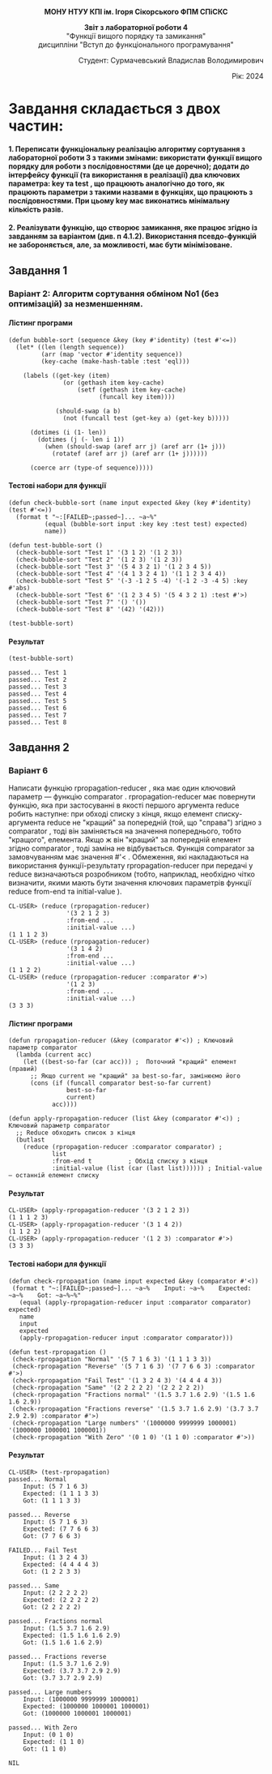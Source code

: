 <p align="center"><b>МОНУ НТУУ КПІ ім. Ігоря Сікорського ФПМ СПіСКС</b></p>
<p align="center">
<b>Звіт з лабораторної роботи 4</b><br/>
"Функції вищого порядку та замикання"<br/>
дисципліни "Вступ до функціонального програмування"
</p>
<p align="right">Студент: Сурмачевський Владислав Володимирович<p>
<p align="right">Рік: 2024<p>
  
# Завдання складається з двох частин:
#### 1. Переписати функціональну реалізацію алгоритму сортування з лабораторної роботи 3 з такими змінами: використати функції вищого порядку для роботи з послідовностями (де це доречно); додати до інтерфейсу функції (та використання в реалізації) два ключових параметра: key та test , що працюють аналогічно до того, як працюють параметри з такими назвами в функціях, що працюють з послідовностями. При цьому key має виконатись мінімальну кількість разів.
#### 2. Реалізувати функцію, що створює замикання, яке працює згідно із завданням за варіантом (див. п 4.1.2). Використання псевдо-функцій не забороняється, але, за можливості, має бути мінімізоване.

## Завдання 1
### Варіант 2: Алгоритм сортування обміном No1 (без оптимізацій) за незменшенням.
  
#### Лістинг програми

    (defun bubble-sort (sequence &key (key #'identity) (test #'<=))
      (let* ((len (length sequence))
             (arr (map 'vector #'identity sequence))
             (key-cache (make-hash-table :test 'eql)))
        
        (labels ((get-key (item)
                   (or (gethash item key-cache)
                       (setf (gethash item key-cache)
                             (funcall key item))))
                 
                 (should-swap (a b)
                   (not (funcall test (get-key a) (get-key b)))))
          
          (dotimes (i (1- len))
            (dotimes (j (- len i 1))
              (when (should-swap (aref arr j) (aref arr (1+ j)))
                (rotatef (aref arr j) (aref arr (1+ j))))))
          
          (coerce arr (type-of sequence)))))

#### Тестові набори для функції

    (defun check-bubble-sort (name input expected &key (key #'identity) (test #'<=))
      (format t "~:[FAILED~;passed~]... ~a~%"
              (equal (bubble-sort input :key key :test test) expected)
              name))
    
    (defun test-bubble-sort ()
      (check-bubble-sort "Test 1" '(3 1 2) '(1 2 3))
      (check-bubble-sort "Test 2" '(1 2 3) '(1 2 3))
      (check-bubble-sort "Test 3" '(5 4 3 2 1) '(1 2 3 4 5))
      (check-bubble-sort "Test 4" '(4 1 3 2 4 1) '(1 1 2 3 4 4))
      (check-bubble-sort "Test 5" '(-3 -1 2 5 -4) '(-1 2 -3 -4 5) :key #'abs)
      (check-bubble-sort "Test 6" '(1 2 3 4 5) '(5 4 3 2 1) :test #'>)
      (check-bubble-sort "Test 7" '() '())
      (check-bubble-sort "Test 8" '(42) '(42)))

    (test-bubble-sort)


#### Результат

    (test-bubble-sort)
    
    passed... Test 1
    passed... Test 2
    passed... Test 3
    passed... Test 4
    passed... Test 5
    passed... Test 6
    passed... Test 7
    passed... Test 8

## Завдання 2
### Варіант 6
Написати функцію rpropagation-reducer , яка має один ключовий параметр — функцію
comparator . rpropagation-reducer має повернути функцію, яка при застосуванні в
якості першого аргумента reduce робить наступне: при обході списку з кінця, якщо
елемент списку-аргумента reduce не "кращий" за попередній (той, що "справа") згідно з
comparator , тоді він заміняється на значення попереднього, тобто "кращого", елемента.
Якщо ж він "кращий" за попередній елемент згідно comparator , тоді заміна не
відбувається. Функція comparator за замовчуванням має значення #'< . Обмеження,
які накладаються на використання функції-результату rpropagation-reducer при
передачі у reduce визначаються розробником (тобто, наприклад, необхідно чітко
визначити, якими мають бути значення ключових параметрів функції reduce from-end
та initial-value ).

    CL-USER> (reduce (rpropagation-reducer)
                    '(3 2 1 2 3)
                    :from-end ...
                    :initial-value ...)
    (1 1 1 2 3)
    CL-USER> (reduce (rpropagation-reducer)
                    '(3 1 4 2)
                    :from-end ...
                    :initial-value ...)
    (1 1 2 2)
    CL-USER> (reduce (rpropagation-reducer :comparator #'>)
                    '(1 2 3)
                    :from-end ...
                    :initial-value ...)
    (3 3 3)
#### Лістинг програми
    (defun rpropagation-reducer (&key (comparator #'<)) ; Ключовий параметр comparator
      (lambda (current acc)
        (let ((best-so-far (car acc))) ;  Поточний "кращий" елемент (правий)
          ;; Якщо current не "кращий" за best-so-far, замінюємо його
          (cons (if (funcall comparator best-so-far current)
                    best-so-far  
                    current)    
                acc))))          
    
    (defun apply-rpropagation-reducer (list &key (comparator #'<)) ; Ключовий параметр comparator
      ;; Reduce обходить список з кінця
      (butlast                       
        (reduce (rpropagation-reducer :comparator comparator) ; 
                list
                :from-end t          ; Обхід списку з кінця
                :initial-value (list (car (last list)))))) ; Initial-value — останній елемент списку
#### Результат
    CL-USER> (apply-rpropagation-reducer '(3 2 1 2 3))
    (1 1 1 2 3)
    CL-USER> (apply-rpropagation-reducer '(3 1 4 2)) 
    (1 1 2 2)
    CL-USER> (apply-rpropagation-reducer '(1 2 3) :comparator #'>)
    (3 3 3)
#### Тестові набори для функції
    (defun check-rpropagation (name input expected &key (comparator #'<))
     (format t "~:[FAILED~;passed~]... ~a~%    Input: ~a~%    Expected: ~a~%    Got: ~a~%~%" 
       (equal (apply-rpropagation-reducer input :comparator comparator) expected)
       name
       input 
       expected
       (apply-rpropagation-reducer input :comparator comparator)))
    
    (defun test-rpropagation ()
     (check-rpropagation "Normal" '(5 7 1 6 3) '(1 1 1 3 3))
     (check-rpropagation "Reverse" '(5 7 1 6 3) '(7 7 6 6 3) :comparator #'>)
     (check-rpropagation "Fail Test" '(1 3 2 4 3) '(4 4 4 4 3))
     (check-rpropagation "Same" '(2 2 2 2 2) '(2 2 2 2 2)) 
     (check-rpropagation "Fractions normal" '(1.5 3.7 1.6 2.9) '(1.5 1.6 1.6 2.9))
     (check-rpropagation "Fractions reverse" '(1.5 3.7 1.6 2.9) '(3.7 3.7 2.9 2.9) :comparator #'>)
     (check-rpropagation "Large numbers" '(1000000 9999999 1000001) '(1000000 1000001 1000001))
     (check-rpropagation "With Zero" '(0 1 0) '(1 1 0) :comparator #'>))
#### Результат
    CL-USER> (test-rpropagation)
    passed... Normal
        Input: (5 7 1 6 3)
        Expected: (1 1 1 3 3)
        Got: (1 1 1 3 3)
    
    passed... Reverse
        Input: (5 7 1 6 3)
        Expected: (7 7 6 6 3)
        Got: (7 7 6 6 3)
    
    FAILED... Fail Test
        Input: (1 3 2 4 3)
        Expected: (4 4 4 4 3)
        Got: (1 2 2 3 3)
    
    passed... Same
        Input: (2 2 2 2 2)
        Expected: (2 2 2 2 2)
        Got: (2 2 2 2 2)
    
    passed... Fractions normal
        Input: (1.5 3.7 1.6 2.9)
        Expected: (1.5 1.6 1.6 2.9)
        Got: (1.5 1.6 1.6 2.9)
    
    passed... Fractions reverse
        Input: (1.5 3.7 1.6 2.9)
        Expected: (3.7 3.7 2.9 2.9)
        Got: (3.7 3.7 2.9 2.9)
    
    passed... Large numbers
        Input: (1000000 9999999 1000001)
        Expected: (1000000 1000001 1000001)
        Got: (1000000 1000001 1000001)
    
    passed... With Zero
        Input: (0 1 0)
        Expected: (1 1 0)
        Got: (1 1 0)
    
    NIL
